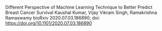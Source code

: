 Different Perspective of Machine Learning Technique to Better Predict Breast Cancer Survival
Kaushal Kumar, Vijay Vikram Singh, Ramakrishna Ramaswamy
bioRxiv 2020.07.03.186890; doi: https://doi.org/10.1101/2020.07.03.186890
